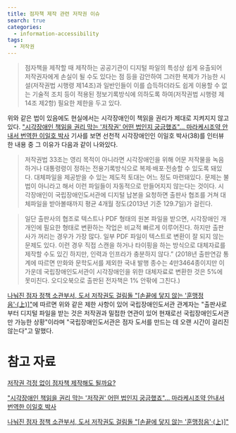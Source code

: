 ```yaml
---
title: 점자책 제작 관련 저작권 이슈
search: true
categories:
  - information-accessibility
tags:
  - 저작권
---
```




> 점자책을 제작할 때 제작하는 공공기관이 디지털 파일의 특성상 쉽게 유출되어 저작권자에게 손실이 될 수도 있다는 점 등을 감안하여 그러한 복제가 가능한 시설(저작권법 시행령 제14조)과 일반인들이 이를 습득하더라도 쉽게 이용할 수 없는 기술적 조치 등이 적용된 정보기록방식에 의하도록 하여(저작권법 시행령 제14조 제2항) 필요한 제한을 두고 있다.


위와 같은 법이 있음에도 현실에서는 시각장애인이 책읽을 권리가 제대로 지켜지지 않고 있다. ["시각장애인 책읽을 권리 막는 '저작권' 어떤 법인지 궁금했죠"… 마라케시조약 안내서 번역한 이일호 박사](https://www.khan.co.kr/article/201910311852001) 기사를 보면 선천적 시각장애인인 이일호 박사(38)를 인터뷰한 내용 중 그 이유가 다음과 같이 나와있다.
> 저작권법 33조는 영리 목적이 아니라면 시각장애인을 위해 어문 저작물을 녹음하거나 대통령령이 정하는 전용기록방식으로 복제·배포·전송할 수 있도록 돼있다. 대체파일을 제공받을 수 있는 제도적 토대는 어느 정도 마련돼있다. 문제는 불법이 아니라고 해서 이런 파일들이 자동적으로 만들어지지 않는다는 것이다. 시각장애인이 국립장애인도서관에 디지털 납본을 요청하면 출판사 협조를 거쳐 대체파일을 받아볼때까지 평균 4개월 정도(2013년 기준 129.7일)가 걸린다.


> 일단 출판사의 협조로 텍스트나 PDF 형태의 원본 파일을 받으면, 시각장애인 개개인에 필요한 형태로 변환하는 작업은 비교적 빠르게 이루어진다. 하지만 출판사가 꺼리는 경우가 가장 많다. 일부 PDF 파일이 텍스트로 변환이 잘 되지 않는 문제도 있다. 이런 경우 직접 스캔을 하거나 타이핑을 하는 방식으로 대체자료를 제작할 수도 있긴 하지만, 인력과 인프라가 충분하지 않다.” (2018년 출판연감 통계에 따르면 만화와 문학도서를 제외한 국내 발행 종수는 4만3464종이지만 이 가운데 국립장애인도서관이 시각장애인을 위한 대체자료로 변환한 것은 5%에 못미친다. 오디오북으로 출판된 전자책은 1% 안팎에 그친다.)

[나눠진 점자 정책 소관부서, 도서 저작권도 걸림돌 "[손끝에 닿지 않는 '훈맹정음'·(上)]"](https://www.kyeongin.com/article/1716042)에 따르면 위와 같은 제한 사항이 있어 국립장애인도서관 관계자는 "출판사로부터 디지털 파일을 받는 것은 저작권과 밀접한 연관이 있어 현재로선 국립장애인도서관만 가능한 상황"이라며 "국립장애인도서관은 점자 도서를 만드는 데 오랜 시간이 걸리진 않는다"고 말했다.



# 참고 자료
[저작권 걱정 없이 점자책 제작해도 될까요?](https://blog.naver.com/kcc_press/220423208008)

["시각장애인 책읽을 권리 막는 '저작권' 어떤 법인지 궁금했죠"… 마라케시조약 안내서 번역한 이일호 박사](https://www.khan.co.kr/article/201910311852001)

[나눠진 점자 정책 소관부서, 도서 저작권도 걸림돌 "[손끝에 닿지 않는 '훈맹정음'·(上)]"](https://www.kyeongin.com/article/1716042)